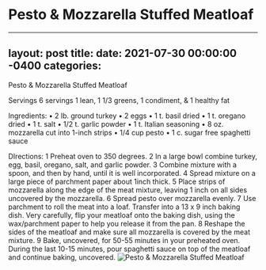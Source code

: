 # Pesto & Mozzarella Stuffed Meatloaf
---
layout: post
title: 
date:   2021-07-30 00:00:00 -0400
categories: 
---
Pesto & Mozzarella Stuffed Meatloaf

Servings 6 servings
1 lean, 1 1/3 greens, 1 condiment, & 1 healthy fat

Ingredients:
• 2 lb. ground turkey
• 2 eggs
• 1 t. basil dried
• 1 t. oregano dried
• 1 t. salt
• 1/2 t. garlic powder
• 1 t. Italian seasoning
• 8 oz. mozzarella cut into 1-inch strips
• 1/4 cup pesto
• 1 c. sugar free spaghetti sauce

DIrections:
1 Preheat oven to 350 degrees.
2 In a large bowl combine turkey, egg, basil, oregano, salt, and garlic powder.
3 Combine mixture with a spoon, and then by hand, until it is well incorporated.
4 Spread mixture on a large piece of parchment paper about 1inch thick.
5 Place strips of mozzarella along the edge of the meat mixture, leaving 1 inch on all sides uncovered by the mozzarella.
6 Spread pesto over mozzarella evenly.
7 Use parchment to roll the meat into a loaf. Transfer into a 13 x 9 inch baking dish. Very carefully, flip your meatloaf onto the baking dish, using the wax/parchment paper to help you release it from the pan.
8 Reshape the sides of the meatloaf and make sure all mozzarella is covered by the meat mixture.
9 Bake, uncovered, for 50-55 minutes in your preheated oven. During the last 10-15 minutes, pour spaghetti sauce on top of the meatloaf and continue baking, uncovered.
![Pesto & Mozzarella Stuffed Meatloaf](/images/Pesto%20&%20Mozzarella%20Stuffed%20Meatloaf.png)

